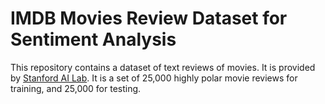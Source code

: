 # IMDB Movies Review Dataset for Sentiment Analysis

This repository contains a dataset of text reviews of movies. It is provided by [Stanford AI Lab](https://ai.stanford.edu/~amaas/data/sentiment/). It is a set of 25,000 highly polar movie reviews for training, and 25,000 for testing.
